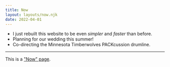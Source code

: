 ```yaml
---
title: Now
layout: layouts/now.njk
date: 2022-04-01
---
```


-   I just rebuilt this website to be even _simpler_ and _faster_ than before.
-   Planning for our wedding this summer!
-   Co-directing the Minnesota Timberwolves PACKcussion drumline.

---

This is a ["Now" page](https://nownownow.com/).
